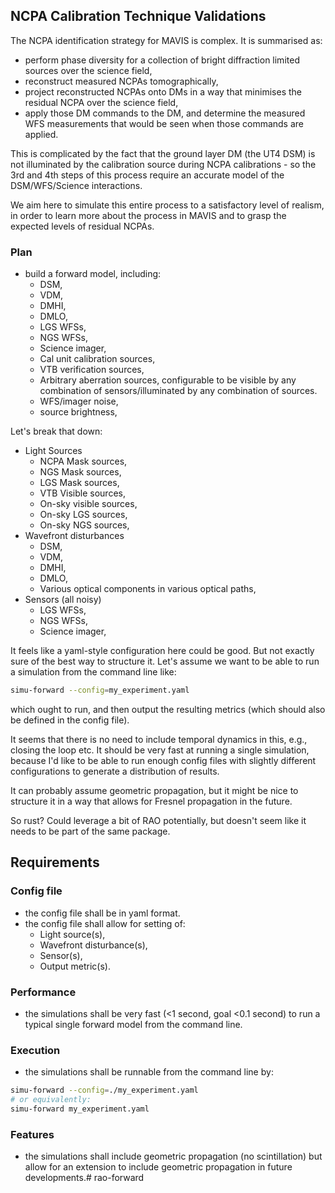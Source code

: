 ## NCPA Calibration Technique Validations

The NCPA identification strategy for MAVIS is complex. It is summarised as:
 - perform phase diversity for a collection of bright diffraction limited sources over the science field,
 - reconstruct measured NCPAs tomographically,
 - project reconstructed NCPAs onto DMs in a way that minimises the residual NCPA over the science field,
 - apply those DM commands to the DM, and determine the measured WFS measurements that would be seen when those commands are applied.

This is complicated by the fact that the ground layer DM (the UT4 DSM) is not illuminated by the calibration source during NCPA calibrations - so the 3rd and 4th steps of this process require an accurate model of the DSM/WFS/Science interactions.

We aim here to simulate this entire process to a satisfactory level of realism, in order to learn more about the process in MAVIS and to grasp the expected levels of residual NCPAs.

### Plan
 - build a forward model, including:
    - DSM,
    - VDM,
    - DMHI,
    - DMLO,
    - LGS WFSs,
    - NGS WFSs,
    - Science imager,
    - Cal unit calibration sources,
    - VTB verification sources,
    - Arbitrary aberration sources, configurable to be visible by any combination of sensors/illuminated by any combination of sources.
    - WFS/imager noise,
    - source brightness,

Let's break that down:
 - Light Sources
    - NCPA Mask sources,
    - NGS Mask sources,
    - LGS Mask sources,
    - VTB Visible sources,
    - On-sky visible sources,
    - On-sky LGS sources,
    - On-sky NGS sources,
 - Wavefront disturbances
    - DSM,
    - VDM,
    - DMHI,
    - DMLO,
    - Various optical components in various optical paths,
 - Sensors (all noisy)
    - LGS WFSs,
    - NGS WFSs,
    - Science imager,

It feels like a yaml-style configuration here could be good. But not exactly sure of the best way to structure it. Let's assume we want to be able to run a simulation from the command line like:
```bash
simu-forward --config=my_experiment.yaml
```
which ought to run, and then output the resulting metrics (which should also be defined in the config file).

It seems that there is no need to include temporal dynamics in this, e.g., closing the loop etc. It should be very fast at running a single simulation, because I'd like to be able to run enough config files with slightly different configurations to generate a distribution of results.

It can probably assume geometric propagation, but it might be nice to structure it in a way that allows for Fresnel propagation in the future.

So rust? Could leverage a bit of RAO potentially, but doesn't seem like it needs to be part of the same package.

## Requirements
### Config file
 - the config file shall be in yaml format.
 - the config file shall allow for setting of:
   - Light source(s),
   - Wavefront disturbance(s),
   - Sensor(s),
   - Output metric(s).
### Performance
 - the simulations shall be very fast (<1 second, goal <0.1 second) to run a typical single forward model from the command line.
### Execution
 - the simulations shall be runnable from the command line by:
 ```bash
simu-forward --config=./my_experiment.yaml
# or equivalently:
simu-forward my_experiment.yaml
 ```
### Features
 - the simulations shall include geometric propagation (no scintillation) but allow for an extension to include geometric propagation in future developments.# rao-forward
